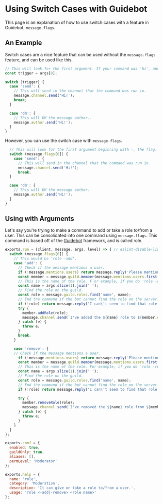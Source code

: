# Using Switch Cases with Guidebot

This page is an explanation of how to use switch cases with a feature in Guidebot, `message.flags`.

## An Example

Switch cases are a nice feature that can be used without the `message.flags` feature, and can be used like this. 

```js
// This will look for the first argument. If your command was 'hi', and you did 'hi send', it would send 'Hi!' to the channel.
const trigger = args[0];

switch (trigger) {  
  case 'send': {
    // This will send in the channel that the command was run in.
    message.channel.send('Hi!');
    break;
  }

  case 'dm': {
    // This will DM the message author..
    message.author.send('Hi!');
  }
}
```

However, you can use the switch case with `message.flags`.

```js
  // This will look for the first argument beginning with -, the flag. If your command was 'hi', and you did 'hi -send', it would send 'Hi!' to the channel.
  switch (message.flags[0]) {
    case 'send': {
      // This will send in the channel that the command was run in.
      message.channel.send('Hi!');
      break;
  }

  case 'dm': {
    // This will DM the message author.
    message.author.send('Hi!');
  }
}
```

## Using with Arguments

Let's say you're trying to make a command to add or take a role to/from a user. This can be consolidated into one command using `message.flags`. This command is based off of the [Guidebot](https://github.com/AnIdiotsGuide/guidebot) framework, and is called role.

```js
exports.run = (client, message, args, level) => { // eslint-disable-line no-unused-vars 
  switch (message.flags[0]) {
    // This would be 'role -add'.
    case 'add': {
      // Check if the message mentions a user.
      if (!message.mentions.users) return message.reply('Please mention a user to give the role to.');
      const member = message.guild.member(message.mentions.users.first());
      // This is the name of the role. F`or example, if you do 'role -add @York#2400 The Idiot Himself', the name of the role would be 'The Idiot Himself'.
      const name = args.slice(1).join(' ');
      // Find the role on the guild.
      const role = message.guild.roles.find('name', name);
      // End the command if the bot cannot find the role on the server.
      if (!role) return message.reply('I can\'t seem to find that role.');
      try {
        member.addRole(role);
        message.channel.send(`I've added the ${name} role to ${member.dsiplayName}.`)
      } catch (e) {
        throw e;
      }
      break;
    }

    case 'remove': {
    // Check if the message mentions a user.
      if (!message.mentions.users) return message.reply('Please mention a user to take the role from.');
      const member = message.guild.member(message.mentions.users.first());
      // This is the name of the role. For example, if you do 'role -remove @York#2400 The Idiot Himself', the name of the role would be 'The Idiot Himself'.
      const name = args.slice(1).join(' ');
      // Find the role on the guild.
      const role = message.guild.roles.find('name', name);
      // End the command if the bot cannot find the role on the server.
      if (!role) return message.reply('I can\'t seem to find that role.');

      try {
        member.removeRole(role);
        message.channel.send(`I've removed the ${name} role from ${member.displayName}.`)
      } catch (e) {
        throw e;
      }
    }
  }
};

exports.conf = {
  enabled: true,
  guildOnly: true,
  aliases: [],
  permLevel: 'Moderator'
};

exports.help = {
  name: 'role',
  category: 'Moderation',
  description: 'It can give or take a role to/from a user.',
  usage: 'role <-add|-remove> <role name>'
};
  ```
